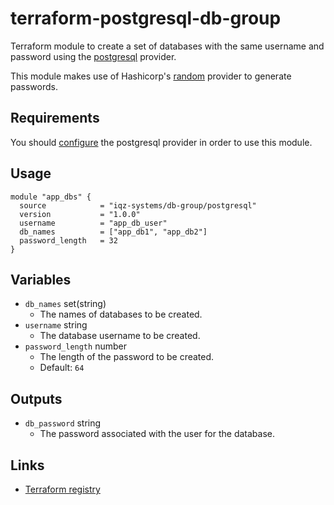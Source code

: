 # terraform-postgresql-db-group

Terraform module to create a set of databases with the same username and password using the [postgresql](https://registry.terraform.io/providers/cyrilgdn/postgresql/latest/docs) provider.

This module makes use of Hashicorp's [random](https://registry.terraform.io/providers/hashicorp/random/latest/docs) provider to generate passwords.

## Requirements

You should [configure](https://registry.terraform.io/providers/cyrilgdn/postgresql/latest/docs#usage) the postgresql provider in order to use this module.

## Usage

```hcl
module "app_dbs" {
  source            = "iqz-systems/db-group/postgresql"
  version           = "1.0.0"
  username          = "app_db_user"
  db_names          = ["app_db1", "app_db2"]
  password_length   = 32
}
```

## Variables

- `db_names` set(string)
  - The names of databases to be created.
- `username` string
  - The database username to be created.
- `password_length` number
  - The length of the password to be created.
  - Default: `64`

## Outputs

- `db_password` string
  - The password associated with the user for the database.

## Links

- [Terraform registry](https://registry.terraform.io/modules/iqz-systems/db-group/postgresql/latest)
